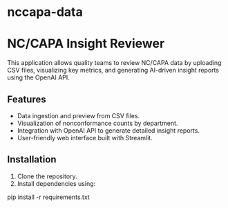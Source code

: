 # nccapa-data

# NC/CAPA Insight Reviewer

This application allows quality teams to review NC/CAPA data by uploading CSV files, visualizing key metrics, and generating AI-driven insight reports using the OpenAI API.

## Features

- Data ingestion and preview from CSV files.
- Visualization of nonconformance counts by department.
- Integration with OpenAI API to generate detailed insight reports.
- User-friendly web interface built with Streamlit.

## Installation

1. Clone the repository.
2. Install dependencies using:

pip install -r requirements.txt